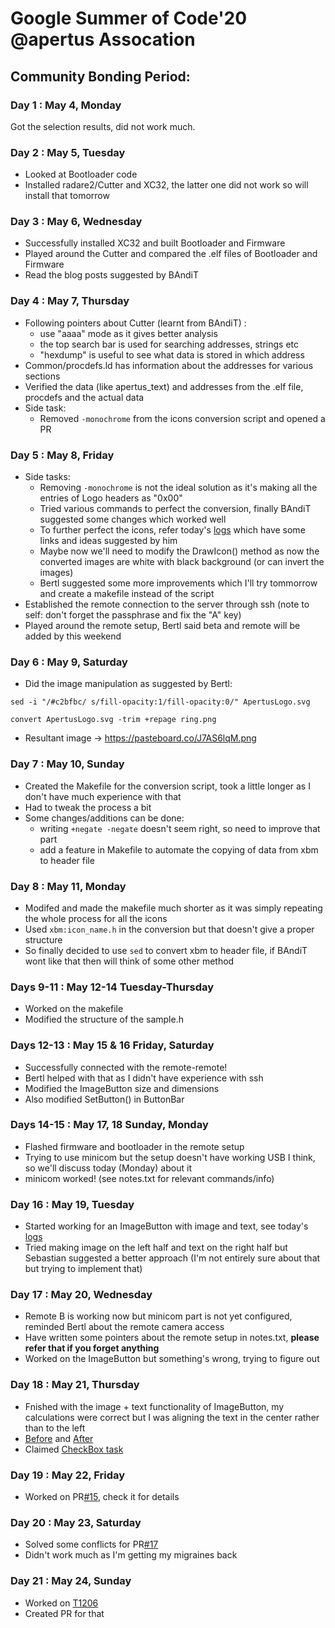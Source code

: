 # Google Summer of Code'20 @apertus Assocation

## Community Bonding Period:

### Day 1 : May 4, Monday
Got the selection results, did not work much.

### Day 2 : May 5, Tuesday
- Looked at Bootloader code
- Installed radare2/Cutter and XC32, the latter one did not work so will install that tomorrow

### Day 3 : May 6, Wednesday
- Successfully installed XC32 and built Bootloader and Firmware
- Played around the Cutter and compared the .elf files of Bootloader and Firmware
- Read the blog posts suggested by BAndiT
 
### Day 4 : May 7, Thursday
- Following pointers about Cutter (learnt from BAndiT) :
    - use "aaaa" mode as it gives better analysis
	- the top search bar is used for searching addresses, strings etc
	- "hexdump" is useful to see what data is stored in which address
- Common/procdefs.ld has information about the addresses for various sections
- Verified the data (like apertus_text) and addresses from the .elf file, procdefs and the actual data
- Side task:
    - Removed `-monochrome` from the icons conversion script and opened a PR
    
### Day 5 : May 8, Friday
- Side tasks:
    - Removing `-monochrome` is not the ideal solution as it's making all the entries of Logo headers as "0x00"
    - Tried various commands to perfect the conversion, finally BAndiT suggested some changes which worked well
    - To further perfect the icons, refer today's [logs](http://irc.apertus.org/index.php?day=08&month=05&year=2020) which have some links and ideas suggested by him
    - Maybe now we'll need to modify the DrawIcon() method as now the converted images are white with black background (or can invert the images)
    - Bertl suggested some more improvements which I'll try tommorrow and create a makefile instead of the script
- Established the remote connection to the server through ssh (note to self: don't forget the passphrase and fix the "A" key) 
- Played around the remote setup, Bertl said beta and remote will be added by this weekend

### Day 6 : May 9, Saturday
- Did the image manipulation as suggested by Bertl:

`sed -i "/#c2bfbc/ s/fill-opacity:1/fill-opacity:0/" ApertusLogo.svg`

`convert ApertusLogo.svg -trim +repage ring.png`

- Resultant image -> https://pasteboard.co/J7AS6lqM.png

### Day 7 : May 10, Sunday
- Created the Makefile for the conversion script, took a little longer as I don't have much experience with that
- Had to tweak the process a bit
- Some changes/additions can be done:
    - writing `+negate -negate` doesn't seem right, so need to improve that part
    - add a feature in Makefile to automate the copying of data from xbm to header file
    
### Day 8 : May 11, Monday
- Modifed and made the makefile much shorter as it was simply repeating the whole process for all the icons
- Used `xbm:icon_name.h` in the conversion but that doesn't give a proper structure 
- So finally decided to use `sed` to convert xbm to header file, if BAndiT wont like that then will think of some other method

### Days 9-11 : May 12-14 Tuesday-Thursday
- Worked on the makefile
- Modified the structure of the sample.h

### Days 12-13 : May 15 & 16 Friday, Saturday
- Successfully connected with the remote-remote!
- Bertl helped with that as I didn't have experience with ssh
- Modified the ImageButton size and dimensions
- Also modified SetButton() in ButtonBar

### Days 14-15 : May 17, 18 Sunday, Monday
- Flashed firmware and bootloader in the remote setup
- Trying to use minicom but the setup doesn't have working USB I think, so we'll discuss today (Monday) about it
- minicom worked! (see notes.txt for relevant commands/info)

### Day 16 : May 19, Tuesday
- Started working for an ImageButton with image and text, see today's [logs](http://irc.apertus.org/index.php?day=19&month=05&year=2020)
- Tried making image on the left half and text on the right half but Sebastian suggested a better approach (I'm not entirely sure about that but trying to implement that)

### Day 17 : May 20, Wednesday
- Remote B is working now but minicom part is not yet configured, reminded Bertl about the remote camera access
- Have written some pointers about the remote setup in notes.txt, **please refer that if you forget anything**
- Worked on the ImageButton but something's wrong, trying to figure out

### Day 18 : May 21, Thursday
- Fnished with the image + text functionality of ImageButton, my calculations were correct but I was aligning the text in the center rather than to the left
- [Before](https://pasteboard.co/J97QZWU.png) and [After](https://pasteboard.co/J9nAO4t.png)
- Claimed [CheckBox task](https://lab.apertus.org/T1193)

### Day 19 : May 22, Friday
- Worked on PR[#15](https://github.com/apertus-open-source-cinema/AXIOM-Remote/pull/15), check it for details

### Day 20 : May 23, Saturday
- Solved some conflicts for PR[#17](https://github.com/apertus-open-source-cinema/AXIOM-Remote/pull/17/)
- Didn't work much as I'm getting my migraines back

### Day 21 : May 24, Sunday
- Worked on [T1206](https://lab.apertus.org/T1206)
- Created PR for that
